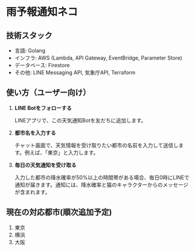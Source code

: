 # 雨予報通知ネコ

## 技術スタック

- 言語: Golang
- インフラ: AWS (Lambda, API Gateway, EventBridge, Parameter Store)
- データベース: Firestore
- その他: LINE Messaging API, 気象庁API, Terraform

## 使い方（ユーザー向け）

1. **LINE Botをフォローする**

    LINEアプリで、この天気通知Botを友だちに追加します。

2. **都市名を入力する**

    チャット画面で、天気情報を受け取りたい都市の名前を入力して送信します。例えば、「東京」と入力します。

3. **毎日の天気通知を受け取る**

    入力した都市の降水確率が50%以上の時間帯がある場合、毎日0時にLINEで通知が届きます。通知には、降水確率と猫のキャラクターからのメッセージが含まれます。

## 現在の対応都市(順次追加予定)
  1. 東京
  2. 横浜
  3. 大阪
